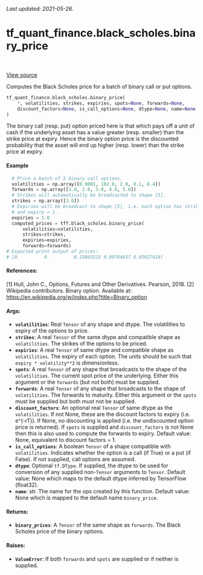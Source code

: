 <!--
This file is generated by a tool. Do not edit directly.
For open-source contributions the docs will be updated automatically.
-->

*Last updated: 2021-05-26.*

<div itemscope itemtype="http://developers.google.com/ReferenceObject">
<meta itemprop="name" content="tf_quant_finance.black_scholes.binary_price" />
<meta itemprop="path" content="Stable" />
</div>

# tf_quant_finance.black_scholes.binary_price

<!-- Insert buttons and diff -->

<table class="tfo-notebook-buttons tfo-api" align="left">
</table>

<a target="_blank" href="https://github.com/google/tf-quant-finance/blob/master/tf_quant_finance/black_scholes/vanilla_prices.py">View source</a>



Computes the Black Scholes price for a batch of binary call or put options.

```python
tf_quant_finance.black_scholes.binary_price(
    *, volatilities, strikes, expiries, spots=None, forwards=None,
    discount_factors=None, is_call_options=None, dtype=None, name=None
)
```



<!-- Placeholder for "Used in" -->

The binary call (resp. put) option priced here is that which pays off a unit
of cash if the underlying asset has a value greater (resp. smaller) than the
strike price at expiry. Hence the binary option price is the discounted
probability that the asset will end up higher (resp. lower) than the
strike price at expiry.

#### Example

```python
  # Price a batch of 5 binary call options.
  volatilities = np.array([0.0001, 102.0, 2.0, 0.1, 0.4])
  forwards = np.array([1.0, 2.0, 3.0, 4.0, 5.0])
  # Strikes will automatically be broadcasted to shape [5].
  strikes = np.array([3.0])
  # Expiries will be broadcast to shape [5], i.e. each option has strike=3
  # and expiry = 1.
  expiries = 1.0
  computed_prices = tff.black_scholes.binary_price(
      volatilities=volatilities,
      strikes=strikes,
      expiries=expiries,
      forwards=forwards)
# Expected print output of prices:
# [0.         0.         0.15865525 0.99764937 0.85927418]
```

#### References:

[1] Hull, John C., Options, Futures and Other Derivatives. Pearson, 2018.
[2] Wikipedia contributors. Binary option. Available at:
https://en.wikipedia.org/w/index.php?title=Binary_option

#### Args:


* <b>`volatilities`</b>: Real `Tensor` of any shape and dtype. The volatilities to
  expiry of the options to price.
* <b>`strikes`</b>: A real `Tensor` of the same dtype and compatible shape as
  `volatilities`. The strikes of the options to be priced.
* <b>`expiries`</b>: A real `Tensor` of same dtype and compatible shape as
  `volatilities`. The expiry of each option. The units should be such that
  `expiry * volatility**2` is dimensionless.
* <b>`spots`</b>: A real `Tensor` of any shape that broadcasts to the shape of the
  `volatilities`. The current spot price of the underlying. Either this
  argument or the `forwards` (but not both) must be supplied.
* <b>`forwards`</b>: A real `Tensor` of any shape that broadcasts to the shape of
  `volatilities`. The forwards to maturity. Either this argument or the
  `spots` must be supplied but both must not be supplied.
* <b>`discount_factors`</b>: An optional real `Tensor` of same dtype as the
  `volatilities`. If not None, these are the discount factors to expiry
  (i.e. e^(-rT)). If None, no discounting is applied (i.e. the undiscounted
  option price is returned). If `spots` is supplied and `discount_factors`
  is not None then this is also used to compute the forwards to expiry.
  Default value: None, equivalent to discount factors = 1.
* <b>`is_call_options`</b>: A boolean `Tensor` of a shape compatible with
  `volatilities`. Indicates whether the option is a call (if True) or a put
  (if False). If not supplied, call options are assumed.
* <b>`dtype`</b>: Optional `tf.DType`. If supplied, the dtype to be used for conversion
  of any supplied non-`Tensor` arguments to `Tensor`.
  Default value: None which maps to the default dtype inferred by TensorFlow
    (float32).
* <b>`name`</b>: str. The name for the ops created by this function.
  Default value: None which is mapped to the default name `binary_price`.


#### Returns:


* <b>`binary_prices`</b>: A `Tensor` of the same shape as `forwards`. The Black
Scholes price of the binary options.


#### Raises:


* <b>`ValueError`</b>: If both `forwards` and `spots` are supplied or if neither is
  supplied.